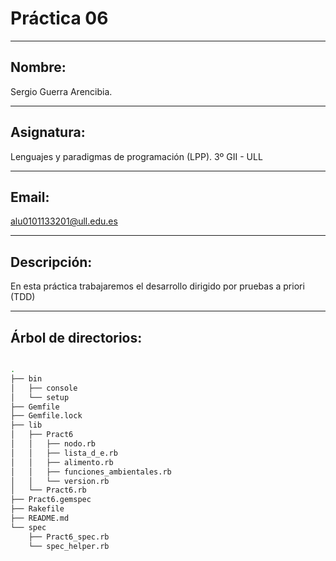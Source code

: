 # Práctica 06
------------------------------------------

## Nombre: 
 Sergio Guerra Arencibia.

------------------------------------------

## Asignatura:
  Lenguajes y paradigmas de programación (LPP). 3º GII - ULL

-----------------------------------------
## Email: 
 alu0101133201@ull.edu.es

------------------------------------------

## Descripción: 
 En esta práctica trabajaremos el desarrollo dirigido por pruebas a priori (TDD)

-----------------------------------------

## Árbol de directorios:

```bash

.
├── bin
│   ├── console
│   └── setup
├── Gemfile
├── Gemfile.lock
├── lib
│   ├── Pract6
│   │   ├── nodo.rb
│   │   ├── lista_d_e.rb
│   │   ├── alimento.rb
│   │   ├── funciones_ambientales.rb
│   │   └── version.rb
│   └── Pract6.rb
├── Pract6.gemspec
├── Rakefile
├── README.md
└── spec
    ├── Pract6_spec.rb
    └── spec_helper.rb



```
